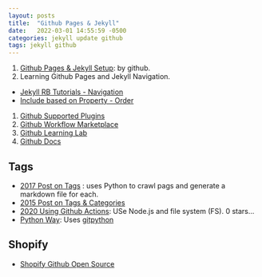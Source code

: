 ```yaml
---
layout: posts
title:  "Github Pages & Jekyll"
date:   2022-03-01 14:55:59 -0500
categories: jekyll update github
tags: jekyll github
---
```

1. [Github Pages & Jekyll Setup](https://docs.github.com/en/pages/setting-up-a-github-pages-site-with-jekyll): by github.
1. Learning Github Pages and Jekyll Navigation.
  - [Jekyll RB Tutorials - Navigation](https://jekyllrb.com/tutorials/navigation/)
  - [Include based on Property - Order](https://jekyllrb.com/tutorials/navigation/)
1. [Github Supported Plugins](https://docs.github.com/en/pages/setting-up-a-github-pages-site-with-jekyll/about-github-pages-and-jekyll#plugins)
1. [Github Workflow Marketplace](https://github.com/marketplace/)
1. [Github Learning Lab](https://lab.github.com/)
1. [Github Docs](https://docs.github.com/en/get-started/quickstart/hello-world)


## Tags
- [2017 Post on Tags](http://longqian.me/2017/02/09/github-jekyll-tag/) : uses Python to crawl pags and generate a markdown file for each.
- [2015 Post on Tags & Categories](https://codinfox.github.io/dev/2015/03/06/use-tags-and-categories-in-your-jekyll-based-github-pages/)
- [2020 Using Github Actions](https://www.joehxblog.com/github-actions-tag-page-generator-for-jekyll-blogs/): USe Node.js and file system (FS).  0 stars...
- [Python Way](https://arturomoncadatorres.com/automatically-generating-tag-posts-for-github-pages-using-jekyll/): Uses [gitpython](gitpython.readthedocs.io)

## Shopify
- [Shopify Github Open Source](https://shopify.github.io/)
